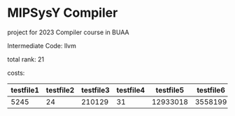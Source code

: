 # MIPSysY Compiler

project for 2023 Compiler course in BUAA

Intermediate Code: llvm

total rank: 21

costs:

| testfile1 | testfile2 | testfile3 | testfile4 | testfile5 | testfile6 | testfile7 | testfile8 |
| --------- | --------- | --------- | --------- | --------- | --------- | --------- | --------- |
| 5245      | 24        | 210129    | 31        | 12933018  | 3558199   | 61387     | 15961711  |

